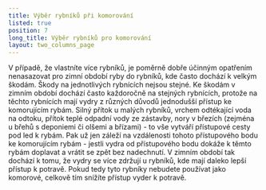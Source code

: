 ```yaml
---
title: Výběr rybníků při komorování
listed: true
position: 7
long_title: Výběr rybníků pro komorování
layout: two_columns_page
---
```

V případě, že vlastníte více rybníků, je poměrně dobře účinným opatřením
nenasazovat pro zimní období ryby do rybníků, kde často dochází k velkým
škodám. Škody na jednotlivých rybnících nejsou stejné. Ke škodám v
zimním období dochází často každoročně na stejných rybnících, protože na
těchto rybnících mají vydry z různých důvodů jednodušší přístup ke
komorujícím rybám. Silný přítok u malých rybníků, vrchem odtékající voda
na odtoku, přítok teplé odpadní vody ze zástavby, nory v březích
(zejména u břehů s deponiemi či olšemi a břízami) - to vše vytváří
přístupové cesty pod led k rybám. Pak už jen záleží na vzdálenosti
tohoto přístupového bodu ke komorujícím rybám - jestli vydra od
přístupového bodu dokáže k těmto rybám doplavat a vrátit se zpět bez
nadechnutí. V zimním období tak dochází k tomu, že vydry se více zdržují
u rybníků, kde mají daleko lepší přístup k potravě. Pokud tedy tyto
rybníky nebudete používat jako komorové, celkově tím snížíte přístup
vyder k potravě.
